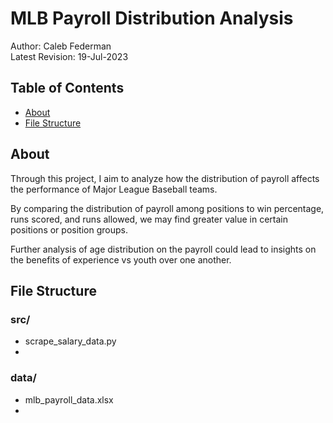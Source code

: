 # MLB Payroll Distribution Analysis

Author: Caleb Federman<br>
Latest Revision: 19-Jul-2023

## Table of Contents
- [About](#about)
- [File Structure](#file-structure)

## About

Through this project, I aim to analyze how the distribution of payroll affects the performance of Major League Baseball teams. 

By comparing the distribution of payroll among positions to win percentage, runs scored, and runs allowed, we may find greater value in certain positions or position groups. 

Further analysis of age distribution on the payroll could lead to insights on the benefits of experience vs youth over one another.

## File Structure

### src/

 - scrape_salary_data.py
 - 

### data/

- mlb_payroll_data.xlsx
- 

